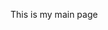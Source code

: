 <!DOCTYPE html>
<html>
<head>
<meta charset="UTF-8">
<title>Final Project</title>

</head>

<body>
<div id="myDiv">
<p>
    This is my main page
</p>

</div>
</body>

</html>
